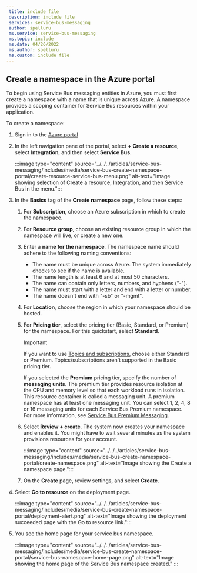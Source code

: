 ```yaml
---
 title: include file
 description: include file
 services: service-bus-messaging
 author: spelluru
 ms.service: service-bus-messaging
 ms.topic: include
 ms.date: 04/26/2022
 ms.author: spelluru
 ms.custom: include file
---
```


## Create a namespace in the Azure portal
To begin using Service Bus messaging entities in Azure, you must first create a namespace with a name that is unique across Azure. A namespace provides a scoping container for Service Bus resources within your application.

To create a namespace:

1. Sign in to the [Azure portal](https://portal.azure.com)
2. In the left navigation pane of the portal, select **+ Create a resource**, select **Integration**, and then select **Service Bus**.

    :::image type="content" source="../../../articles/service-bus-messaging/includes/media/service-bus-create-namespace-portal/create-resource-service-bus-menu.png" alt-text="Image showing selection of Create a resource, Integration, and then Service Bus in the menu.":::
3. In the **Basics** tag of the **Create namespace** page, follow these steps: 
    1. For **Subscription**, choose an Azure subscription in which to create the namespace.
    1. For **Resource group**, choose an existing resource group in which the namespace will live, or create a new one.      
    1. Enter a **name for the namespace**. The namespace name should adhere to the following naming conventions:
        - The name must be unique across Azure. The system immediately checks to see if the name is available. 
        - The name length is at least 6 and at most 50 characters.
        - The name can contain only letters, numbers, and hyphens ("-").
        - The name must start with a letter and end with a letter or number.
        - The name doesn't end with "-sb" or "-mgmt".
    1. For **Location**, choose the region in which your namespace should be hosted.
    1. For **Pricing tier**, select the pricing tier (Basic, Standard, or Premium) for the namespace. For this quickstart, select **Standard**. 
    
        > [!IMPORTANT]
        > If you want to use [Topics and subscriptions](../../../articles/service-bus-messaging/service-bus-queues-topics-subscriptions.md#topics-and-subscriptions), choose either Standard or Premium. Topics/subscriptions aren't supported in the Basic pricing tier. 

        If you selected the **Premium** pricing tier, specify the number of **messaging units**. The premium tier provides resource isolation at the CPU and memory level so that each workload runs in isolation. This resource container is called a messaging unit. A premium namespace has at least one messaging unit. You can select 1, 2, 4, 8 or 16 messaging units for each Service Bus Premium namespace. For more information, see [Service Bus Premium Messaging](../../../articles/service-bus-messaging/service-bus-premium-messaging.md).

    1. Select **Review + create**. The system now creates your namespace and enables it. You might have to wait several minutes as the system provisions resources for your account.
   
        :::image type="content" source="../../../articles/service-bus-messaging/includes/media/service-bus-create-namespace-portal/create-namespace.png" alt-text="Image showing the Create a namespace page.":::
    1. On the **Create** page, review settings, and select **Create**. 
4. Select **Go to resource** on the deployment page. 

    :::image type="content" source="../../../articles/service-bus-messaging/includes/media/service-bus-create-namespace-portal/deployment-alert.png" alt-text="Image showing the deployment succeeded page with the Go to resource link.":::
5. You see the home page for your service bus namespace. 

    :::image type="content" source="../../../articles/service-bus-messaging/includes/media/service-bus-create-namespace-portal/service-bus-namespace-home-page.png" alt-text="Image showing the home page of the Service Bus namespace created." :::